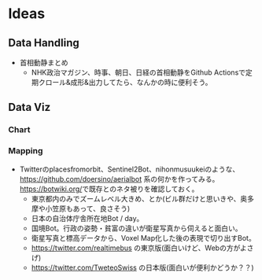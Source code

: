# Ideas

## Data Handling

* 首相動静まとめ
  * NHK政治マガジン、時事、朝日、日経の首相動静をGithub Actionsで定期クロール&成形&出力してたら、なんかの時に便利そう。

## Data Viz

### Chart

### Mapping

* Twitterのplacesfromorbit、Sentinel2Bot、nihonmusuukeiのような、<https://github.com/doersino/aerialbot> 系の何かを作ってみる。<https://botwiki.org/>で既存とのネタ被りを確認しておく。
  * 東京都内のみでズームレベル大きめ、とか(ビル群だけと思いきや、奥多摩や小笠原もあって、良さそう)
  * 日本の自治体庁舎所在地Bot / day。
  * 国境Bot。行政の姿勢・貧富の違いが衛星写真から伺えると面白い。
  * 衛星写真と標高データから、Voxel Map化した後の表現で切り出すBot。
  * <https://twitter.com/realtimebus> の東京版(面白いけど、Webの方がよさげ)
  * <https://twitter.com/TweteoSwiss> の日本版(面白いが便利かどうか？？)
